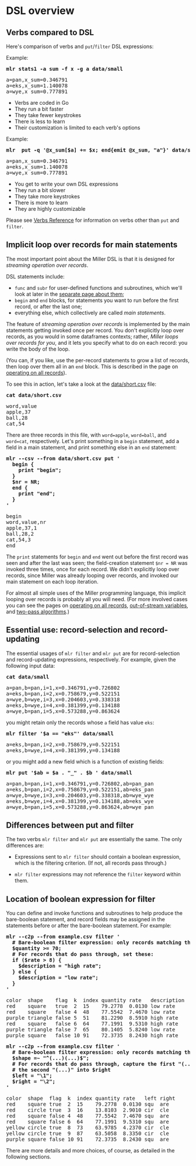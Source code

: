 <!---  PLEASE DO NOT EDIT DIRECTLY. EDIT THE .md.in FILE PLEASE. --->
# DSL overview

## Verbs compared to DSL

Here's comparison of verbs and `put`/`filter` DSL expressions:

Example:

<pre class="pre-highlight-in-pair">
<b>mlr stats1 -a sum -f x -g a data/small</b>
</pre>
<pre class="pre-non-highlight-in-pair">
a=pan,x_sum=0.346791
a=eks,x_sum=1.140078
a=wye,x_sum=0.777891
</pre>

* Verbs are coded in Go
* They run a bit faster
* They take fewer keystrokes
* There is less to learn
* Their customization is limited to each verb's options

Example:

<pre class="pre-highlight-in-pair">
<b>mlr  put -q '@x_sum[$a] += $x; end{emit @x_sum, "a"}' data/small</b>
</pre>
<pre class="pre-non-highlight-in-pair">
a=pan,x_sum=0.346791
a=eks,x_sum=1.140078
a=wye,x_sum=0.777891
</pre>

* You get to write your own DSL expressions
* They run a bit slower
* They take more keystrokes
* There is more to learn
* They are highly customizable

Please see [Verbs Reference](reference-verbs.md) for information on verbs other than `put` and `filter`.

## Implicit loop over records for main statements

The most important point about the Miller DSL is that it is designed for _streaming operation over records_.

DSL statements include:

* `func` and `subr` for user-defined functions and subroutines, which we'll look at later in the [separate page about them](reference-dsl-user-defined-functions.md);
* `begin` and `end` blocks, for statements you want to run before the first record, or after the last one;
* everything else, which collectively are called _main statements_.

The feature of _streaming operation over records_ is implemented by the main
statements getting invoked once per record. You don't explicitly loop over
records, as you would in some dataframes contexts; rather, _Miller loops over
records for you_, and it lets you specify what to do on each record: you write
the body of the loop.

(You can, if you like, use the per-record statements to grow a list of records,
then loop over them all in an `end` block. This is described in the page on
[operating on all records](operating-on-all-records.md)).

To see this in action, let's take a look at the [data/short.csv](./data/short.csv) file:

<pre class="pre-highlight-in-pair">
<b>cat data/short.csv</b>
</pre>
<pre class="pre-non-highlight-in-pair">
word,value
apple,37
ball,28
cat,54
</pre>

There are three records in this file, with `word=apple`, `word=ball`, and
`word=cat`, respectively. Let's print something in a `begin` statement, add a
field in a main statement, and print something else in an `end` statement:

<pre class="pre-highlight-in-pair">
<b>mlr --csv --from data/short.csv put '</b>
<b>  begin {</b>
<b>    print "begin";</b>
<b>  }</b>
<b>  $nr = NR;</b>
<b>  end {</b>
<b>    print "end";</b>
<b>  }</b>
<b>'</b>
</pre>
<pre class="pre-non-highlight-in-pair">
begin
word,value,nr
apple,37,1
ball,28,2
cat,54,3
end
</pre>

The `print` statements for `begin` and `end` went out before the first record
was seen and after the last was seen; the field-creation statement `$nr = NR`
was invoked three times, once for each record. We didn't explicitly loop over
records, since Miller was already looping over records, and invoked our main
statement on each loop iteration.

For almost all simple uses of the Miller programming language, this implicit
looping over records is probably all you will need. (For more involved cases you
can see the pages on [operating on all records](operating-on-all-records.md),
[out-of-stream variables](reference-dsl-variables.md#out-of-stream-variables),
and [two-pass algorithms](two-pass-algorithms.md).)

## Essential use: record-selection and record-updating

The essential usages of `mlr filter` and `mlr put` are for record-selection and
record-updating expressions, respectively. For example, given the following
input data:

<pre class="pre-highlight-in-pair">
<b>cat data/small</b>
</pre>
<pre class="pre-non-highlight-in-pair">
a=pan,b=pan,i=1,x=0.346791,y=0.726802
a=eks,b=pan,i=2,x=0.758679,y=0.522151
a=wye,b=wye,i=3,x=0.204603,y=0.338318
a=eks,b=wye,i=4,x=0.381399,y=0.134188
a=wye,b=pan,i=5,x=0.573288,y=0.863624
</pre>

you might retain only the records whose `a` field has value `eks`:

<pre class="pre-highlight-in-pair">
<b>mlr filter '$a == "eks"' data/small</b>
</pre>
<pre class="pre-non-highlight-in-pair">
a=eks,b=pan,i=2,x=0.758679,y=0.522151
a=eks,b=wye,i=4,x=0.381399,y=0.134188
</pre>

or you might add a new field which is a function of existing fields:

<pre class="pre-highlight-in-pair">
<b>mlr put '$ab = $a . "_" . $b ' data/small</b>
</pre>
<pre class="pre-non-highlight-in-pair">
a=pan,b=pan,i=1,x=0.346791,y=0.726802,ab=pan_pan
a=eks,b=pan,i=2,x=0.758679,y=0.522151,ab=eks_pan
a=wye,b=wye,i=3,x=0.204603,y=0.338318,ab=wye_wye
a=eks,b=wye,i=4,x=0.381399,y=0.134188,ab=eks_wye
a=wye,b=pan,i=5,x=0.573288,y=0.863624,ab=wye_pan
</pre>

## Differences between put and filter

The two verbs `mlr filter` and `mlr put` are essentially the same. The only differences are:

* Expressions sent to `mlr filter` should contain a boolean expression, which is the filtering criterion. (If not, all records pass through.)

* `mlr filter` expressions may not reference the `filter` keyword within them.

## Location of boolean expression for filter

You can define and invoke functions and subroutines to help produce the bare-boolean statement, and record fields may be assigned in the statements before or after the bare-boolean statement. For example:

<pre class="pre-highlight-in-pair">
<b>mlr --c2p --from example.csv filter '</b>
<b>  # Bare-boolean filter expression: only records matching this pass through:</b>
<b>  $quantity >= 70;</b>
<b>  # For records that do pass through, set these:</b>
<b>  if ($rate > 8) {</b>
<b>    $description = "high rate";</b>
<b>  } else {</b>
<b>    $description = "low rate";</b>
<b>  }</b>
<b>'</b>
</pre>
<pre class="pre-non-highlight-in-pair">
color  shape    flag  k  index quantity rate   description
red    square   true  2  15    79.2778  0.0130 low rate
red    square   false 4  48    77.5542  7.4670 low rate
purple triangle false 5  51    81.2290  8.5910 high rate
red    square   false 6  64    77.1991  9.5310 high rate
purple triangle false 7  65    80.1405  5.8240 low rate
purple square   false 10 91    72.3735  8.2430 high rate
</pre>

<pre class="pre-highlight-in-pair">
<b>mlr --c2p --from example.csv filter '</b>
<b>  # Bare-boolean filter expression: only records matching this pass through:</b>
<b>  $shape =~ "^(...)(...)$";</b>
<b>  # For records that do pass through, capture the first "(...)" into $left and</b>
<b>  # the second "(...)" into $right</b>
<b>  $left = "\1";</b>
<b>  $right = "\2";</b>
<b>'</b>
</pre>
<pre class="pre-non-highlight-in-pair">
color  shape  flag  k  index quantity rate   left right
red    square true  2  15    79.2778  0.0130 squ  are
red    circle true  3  16    13.8103  2.9010 cir  cle
red    square false 4  48    77.5542  7.4670 squ  are
red    square false 6  64    77.1991  9.5310 squ  are
yellow circle true  8  73    63.9785  4.2370 cir  cle
yellow circle true  9  87    63.5058  8.3350 cir  cle
purple square false 10 91    72.3735  8.2430 squ  are
</pre>


There are more details and more choices, of course, as detailed in the following sections.

